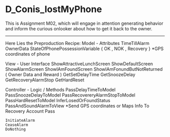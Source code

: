 # D_Conis_IostMyPhone
This is Assignment M02, which will engage in attention generating behavior and inform the curious onlooker about how to get it back to the owner.
_______________________________________________________________________________________________________
Here Lies the Preproduction Recipe:
  Model - Attributes
    TimeTillAlarm
    OwnerData
    StateOfPhonePossessionVariable { OK , NOK , Recovery }
    *GPS coordinates of phone
  
  View - User Interface
    ShowAttractiveLunchScreen
    ShowDefaultScreen
    ShowAlarmScreen
    ShowIAmFoundScreen
    ShowIAmFonundButNotReturned ( Owner Data and Reward )
    GetSetDelayTime
    GetSnoozeDelay
    GetRecoveryAlarmStop
    GetHardReset 
  
  Controller - Logic / Methods 
    PassDelayTimeToModel
    PassSnoozeDelayToModel
    PassRecovereryAlarmStopToModel
    PassHardResetToModel
    InferLosedOrFoundStatus
    PassAndSoundAlarmToView
    *Send GPS coordinates or Maps Info To Recovery Account
    Pass
    
    
    InitiateAlarm
    CeaseAlarm
    DoNothing
    
    
    
    
    
